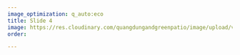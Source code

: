 ```yaml
---
image_optimization: q_auto:eco
title: Slide 4
image: https://res.cloudinary.com/quangdungandgreenpatio/image/upload/v1575901823/posts/1_1_spnhyq.png
order: 

---
```

